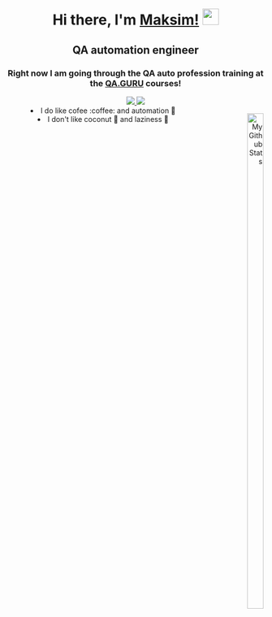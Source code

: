 <h1 align="center">Hi there, I'm <a href="https://github.com/Raboznik" target="_blank">Maksim!</a> 
<img src="https://github.com/blackcater/blackcater/raw/main/images/Hi.gif" height="32"/></h1>
<h2 align="center">QA automation engineer</h2>
<h3 align="center">Right now I am going through the QA auto profession training at the <a href="http://qa.guru" target="_blank"> QA.GURU</a> courses!</h3>



<div align="center">
<a href="https://t.me/raboznik">
<img src="https://img.shields.io/badge/Telegram-2CA5E0?style=for-the-badge&logo=telegram&logoColor=white" />
</a>
<a href="mailto:raboznik@gmail.com">
<img src="https://img.shields.io/badge/Gmail-D14836?style=for-the-badge&logo=gmail&logoColor=white" />
</a>
</div>


<div style="float: right"><p align="right" >

  <img width="50%" align="right" alt="My Github Stats" src="https://github-readme-stats.vercel.app/api?username=raboznik&show_icons=true&text_color=122db5&locale=en">  
 </div>
   
<div style="text-align: center;">
<li> I do like cofee :coffee: and automation 🤖</li>
<li> I don't like coconut 🥥 and laziness 🦥</li> 
</p> </div> 






<!--
**Raboznik/Raboznik** is a ✨ _special_ ✨ repository because its `README.md` (this file) appears on your GitHub profile.

Here are some ideas to get you started:

- 🔭 I’m currently working on ...
- 🌱 I’m currently learning ...
- 👯 I’m looking to collaborate on ...
- 🤔 I’m looking for help with ...
- 💬 Ask me about ...
- 📫 How to reach me: ...
- 😄 Pronouns: ...
- ⚡ Fun fact: ...
-->
